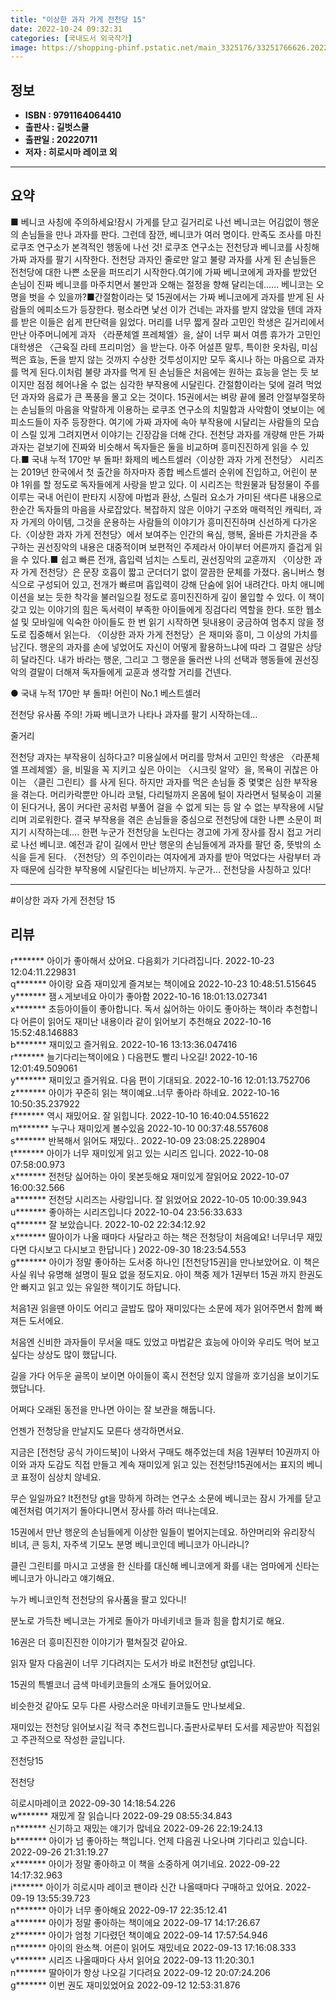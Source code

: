 ```yaml
---
title: "이상한 과자 가게 전천당 15"
date: 2022-10-24 09:32:31
categories: [국내도서 외국작가]
image: https://shopping-phinf.pstatic.net/main_3325176/33251766626.20221019125038.jpg
---
```


## **정보**

- **ISBN : 9791164064410**
- **출판사 : 길벗스쿨**
- **출판일 : 20220711**
- **저자 : 히로시마 레이코 외**

------



## **요약**

■ 베니코 사칭에 주의하세요!잠시 가게를 닫고 길거리로 나선 베니코는 어김없이 행운의 손님들을 만나 과자를 판다. 그런데 잠깐, 베니코가 여러 명이다. 만족도 조사를 마친 로쿠조 연구소가 본격적인 행동에 나선 것! 로쿠조 연구소는 전천당과 베니코를 사칭해 가짜 과자를 팔기 시작한다. 전천당 과자인 줄로만 알고 불량 과자를 사게 된 손님들은 전천당에 대한 나쁜 소문을 퍼뜨리기 시작한다.여기에 가짜 베니코에게 과자를 받았던 손님이 진짜 베니코를 마주치면서 불만과 오해는 절정을 향해 달리는데…… 베니코는 오명을 벗을 수 있을까?■간절함이라는 덫  15권에서는 가짜 베니코에게 과자를 받게 된 사람들의 에피소드가 등장한다. 평소라면 낯선 이가 건네는 과자를 받지 않았을 텐데 과자를 받은 이들은 쉽게 판단력을 잃었다. 머리를 너무 짧게 잘라 고민인 학생은 길거리에서 만난 아주머니에게 과자 〈라푼체엘 프레체엘〉을, 살이 너무 쪄서 여름 휴가가 고민인 대학생은 〈근육질 라테 프리미엄〉을 받는다. 아주 어설픈 말투, 특이한 옷차림, 미심쩍은 효능, 돈을 받지 않는 것까지 수상한 것투성이지만 모두 혹시나 하는 마음으로 과자를 먹게 된다.이처럼 불량 과자를 먹게 된 손님들은 처음에는 원하는 효능을 얻는 듯 보이지만 점점 헤어나올 수 없는 심각한 부작용에 시달린다. 간절함이라는 덫에 걸려 먹었던 과자와 음료가 큰 폭풍을 몰고 오는 것이다. 15권에서는 벼랑 끝에 몰려 안절부절못하는 손님들의 마음을 악랄하게 이용하는 로쿠조 연구소의 치밀함과 사악함이 엿보이는 에피소드들이 자주 등장한다. 여기에 가짜 과자에 속아 부작용에 시달리는 사람들의 모습이 스릴 있게 그려지면서 이야기는 긴장감을 더해 간다. 전천당 과자를 개량해 만든 가짜 과자는 겉보기에 진짜와 비슷해서 독자들은 둘을 비교하며 흥미진진하게 읽을 수 있다.■ 국내 누적 170만 부 돌파! 화제의 베스트셀러〈이상한 과자 가게 전천당〉 시리즈는 2019년 한국에서 첫 출간을 하자마자 종합 베스트셀러 순위에 진입하고, 어린이 분야 1위를 할 정도로 독자들에게 사랑을 받고 있다. 이 시리즈는 학원물과 탐정물이 주를 이루는 국내 어린이 판타지 시장에 마법과 환상, 스릴러 요소가 가미된 색다른 내용으로 한순간 독자들의 마음을 사로잡았다. 복잡하지 않은 이야기 구조와 매력적인 캐릭터, 과자 가게의 아이템, 그것을 운용하는 사람들의 이야기가 흥미진진하며 신선하게 다가온다.〈이상한 과자 가게 전천당〉에서 보여주는 인간의 욕심, 행복, 올바른 가치관을 추구하는 권선징악의 내용은 대중적이며 보편적인 주제라서 아이부터 어른까지 즐겁게 읽을 수 있다.■ 쉽고 빠른 전개, 흡입력 넘치는 스토리, 권선징악의 교훈까지 〈이상한 과자 가게 전천당〉은 문장 호흡이 짧고 군더더기 없이 깔끔한 문체를 가졌다. 옴니버스 형식으로 구성되어 있고, 전개가 빠르며 흡입력이 강해 단숨에 읽어 내려간다. 마치 애니메이션을 보는 듯한 착각을 불러일으킬 정도로 흥미진진하게 깊이 몰입할 수 있다. 이 책이 갖고 있는 이야기의 힘은 독서력이 부족한 아이들에게 징검다리 역할을 한다. 또한 웹소설 및 모바일에 익숙한 아이들도 한 번 읽기 시작하면 뒷내용이 궁금하여 멈추지 않을 정도로 집중해서 읽는다. 〈이상한 과자 가게 전천당〉은 재미와 흥미, 그 이상의 가치를 남긴다. 행운의 과자를 손에 넣었어도 자신이 어떻게 활용하느냐에 따라 그 결말은 상당히 달라진다. 내가 바라는 행운, 그리고 그 행운을 둘러싼 나의 선택과 행동들에 권선징악의 결말이 더해져 독자들에게 교훈과 생각할 거리를 건넨다.

● 국내 누적 170만 부 돌파!
어린이 No.1 베스트셀러 

전천당 유사품 주의!
가짜 베니코가 나타나 과자를 팔기 시작하는데…

줄거리

전천당 과자는 부작용이 심하다고? 미용실에서 머리를 망쳐서 고민인 학생은 〈라푼체엘 프레체엘〉을, 비밀을 꼭 지키고 싶은 아이는 〈시크릿 알약〉을, 목욕이 귀찮은 아이는 〈클린 그린티〉를 사게 된다. 하지만 과자를 먹은 손님들 중 몇몇은 심한 부작용을 겪는다. 머리카락뿐만 아니라 코털, 다리털까지 온몸에 털이 자라면서 털북숭이 괴물이 된다거나, 몸이 커다란 공처럼 부풀어 걸을 수 없게 되는 등 알 수 없는 부작용에 시달리며 괴로워한다. 결국 부작용을 겪은 손님들을 중심으로 전천당에 대한 나쁜 소문이 퍼지기 시작하는데….
한편 누군가 전천당을 노린다는 경고에 가게 장사를 잠시 접고 거리로 나선 베니코. 예전과 같이 길에서 만난 행운의 손님들에게 과자를 팔던 중, 뜻밖의 소식을 듣게 된다. 〈전천당〉의 주인이라는 여자에게 과자를 받아 먹었다는 사람부터 과자 때문에 심각한 부작용에 시달린다는 비난까지. 누군가… 전천당을 사칭하고 있다!



------

#이상한 과자 가게 전천당 15


## **리뷰** 

  r******* 아이가 좋아해서 샀어요.
다음회가 기다려집니다. 2022-10-23 12:04:11.229831 <br/>  q******* 아이랑 요즘 재미있게 즐겨보는 책이에요 2022-10-23 10:48:51.515645 <br/>  y******* 잼ㅅ게보네요 아이가 좋아함 2022-10-16 18:01:13.027341 <br/>  x******* 초등아이들이 좋아합니다. 독서 싫어하는 아이도 좋아하는 책이라 추천합니다
어른이 읽어도 재미난 내용이라 같이 읽어보기 추천해요 2022-10-16 15:52:48.146883 <br/>  b******* 재미있고 즐거워요.  2022-10-16 13:13:36.047416 <br/>  r******* 늘기다리는책이에요 ) 다음편도 빨리 나오길! 2022-10-16 12:01:49.509061 <br/>  y******* 재미있고 즐거워요. 다음 편이 기대되요.  2022-10-16 12:01:13.752706 <br/>  z******* 아이가 꾸준히 읽는 책이예요..너무 좋아라 하네요. 2022-10-16 10:50:35.237922 <br/>  f******* 역시 재밌어요. 잘 읽힙니다. 2022-10-10 16:40:04.551622 <br/>  m******* 누구나 재미있게 볼수있음 2022-10-10 00:37:48.557608 <br/>  s******* 반복해서 읽어도 재밌다..  2022-10-09 23:08:25.228904 <br/>  t******* 아이가 너무 재미있게 읽고 있는 시리즈 입니다. 2022-10-08 07:58:00.973 <br/>  x******* 전천당 싫어하는 아이 못본듯해요
재미있게 잘읽어요 2022-10-07 16:00:32.566 <br/>  a******* 전천당 시리즈는 사랑입니다. 잘 읽었어요 2022-10-05 10:00:39.943 <br/>  u******* 좋아하는 시리즈입니다 2022-10-04 23:56:33.633 <br/>  q******* 잘 보았습니다. 2022-10-02 22:34:12.92 <br/>  x******* 딸아이가 나올 때마다 사달라고 하는 책은 전청당이 처음예요! 너무너무 재밌다면 다시보고 다시보고 한답니다 ) 2022-09-30 18:23:54.553 <br/>  g******* 아이가 정말 좋아하는 도서중 하나인 [전천당15권]을 만나보았어요. 이 책은 사실 워낙 유명해 설명이 필요 없을  정도지요. 아이 책중 제가 1권부터 15권 까지 한권도 안 빠지고 읽고 있는 유일한 책이기도 하답니다.

처음1권 읽을땐 아이도 어리고 글밥도 많아 재미있다는 소문에 제가 읽어주면서 함께 빠져든 도서에요.

처음엔 신비한 과자들이 무서울 때도 있었고 마법같은 효능에 아이와  우리도 먹어 보고 싶다는 상상도 많이 했답니다. 

길을 가다 어두운 골목이 보이면 아이들이 혹시 전천당 있지 않을까 호기심을 보이기도 했답니다. 

어쩌다 오래된 동전을 만나면 아이는 잘 보관을 해둡니다.

언젠가 전청당을 만날지도 모른다 생각하면서요.

지금은 [전천당 공식 가이드북]이 나와서 구매도 해주었는데 처음 1권부터 10권까지 아이와 과자 도감도 직접 만들고 계속 재미있게 읽고 있는 전천당!15권에서는 표지의 베니코 표정이 심상치 않네요.

무슨 일일까요? lt전천당 gt을 망하게 하려는 연구소 소문에 베니코는 잠시 가게를 닫고 예전처럼 여기저기 돌아다니면서 장사를 하러 떠나는데요.

15권에서 만난 행운의 손님들에게 이상한 일들이 벌어지는데요. 하얀머리와 유리장식 비녀, 큰 등치, 자주색 기모노 분명 베니코인데 베니코가 아니라니?

클린 그린티를 마시고 고생을 한 신타를 대신해 베니코에게 화를 내는 엄마에게 신타는 베니코가 아니라고 얘기해요.

누가 베니코인척 전천당의 유사품을 팔고 있다니!

분노로 가득찬 베니코는 가게로 돌아가 마네키네코 들과 힘을 합치기로 해요.

16권은 더 흥미진진한 이야기가 펼쳐질것 같아요.

읽자 말자 다음권이 너무 기다려지는 도서가 바로 lt전천당 gt입니다.

15권의 특별코너 금색 마네키코들의 소개도 들어있어요.

비슷한것 같아도 모두 다른 사랑스러운 마네키코들도 만나보세요.

재미있는 전천당 읽어보시길 적극 추천드립니다.출판사로부터 도서를 제공받아 직접읽고 주관적으로 작성한 글입니다.

전천당15

전천당

히로시마레이코 2022-09-30 14:18:54.226 <br/>  w******* 재밌게 잘 읽습니다 2022-09-29 08:55:34.843 <br/>  n******* 신기하고 재밌는 얘기가 많네요 2022-09-26 22:19:24.13 <br/>  b******* 아이가 넘 좋아하는 책입니다. 언제 다음권 나오나며 기다리고 있습니다. 2022-09-26 21:31:19.27 <br/>  x******* 아이가 정말 좋아하고 이 책을 소중하게 여기네요. 2022-09-22 14:17:32.963 <br/>  i******* 아이가 히로시마 레이코 팬이라 신간 나올때마다 구매하고 있어요. 2022-09-19 13:55:39.723 <br/>  n******* 아이가 너무 좋아해요 2022-09-17 22:35:12.41 <br/>  a******* 아이가 정말 좋아하는 책이에요 2022-09-17 14:17:26.67 <br/>  z******* 아이가 엄청 기다렸던 책이예요 2022-09-14 17:57:54.946 <br/>  n******* 아이의 완소책. 
어른이 읽어도 재밌네요 2022-09-13 17:16:08.333 <br/>  v******* 시리즈 나올때마다 사서 읽어요 2022-09-13 11:20:30.1 <br/>  n******* 딸아이가 항상 나오길 기다려요 2022-09-12 20:07:24.206 <br/>  g******* 이번 권도 재미있었어요 2022-09-12 12:53:31.876 <br/>